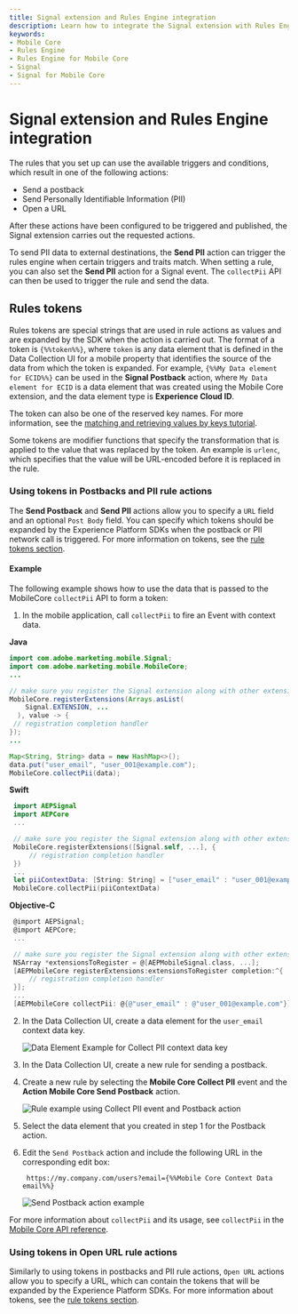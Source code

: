 ```yaml
---
title: Signal extension and Rules Engine integration
description: Learn how to integrate the Signal extension with Rules Engine.
keywords:
- Mobile Core
- Rules Engine
- Rules Engine for Mobile Core
- Signal
- Signal for Mobile Core
---
```


# Signal extension and Rules Engine integration

The rules that you set up can use the available triggers and conditions, which result in one of the following actions:

* Send a postback
* Send Personally Identifiable Information (PII)
* Open a URL

After these actions have been configured to be triggered and published, the Signal extension carries out the requested actions.

To send PII data to external destinations, the **Send PII** action can trigger the rules engine when certain triggers and traits match. When setting a rule, you can also set the **Send PII** action for a Signal event. The `collectPii` API can then be used to trigger the rule and send the data.

## Rules tokens

Rules tokens are special strings that are used in rule actions as values and are expanded by the SDK when the action is carried out. The format of a token is `{%%token%%}`, where `token` is any data element that is defined in the Data Collection UI for a mobile property that identifies the source of the data from which the token is expanded. For example, `{%%My Data element for ECID%%}` can be used in the **Signal Postback** action, where `My Data element for ECID` is a data element that was created using the Mobile Core extension, and the data element type is **Experience Cloud ID**.

The token can also be one of the reserved key names. For more information, see the [matching and retrieving values by keys tutorial](../rules-engine/technical-details.md#matching-and-retrieving-values-by-keys).

Some tokens are modifier functions that specify the transformation that is applied to the value that was replaced by the token. An example is `urlenc`, which specifies that the value will be URL-encoded before it is replaced in the rule.

### Using tokens in Postbacks and PII rule actions

The **Send Postback** and **Send PII** actions allow you to specify a `URL` field and an optional `Post Body` field. You can specify which tokens should be expanded by the Experience Platform SDKs when the postback or PII network call is triggered. For more information on tokens, see the [rule tokens section](#rules-tokens).

#### Example

The following example shows how to use the data that is passed to the MobileCore `collectPii` API to form a token:

1. In the mobile application, call `collectPii` to fire an Event with context data.

  **Java**

  ```java
  import com.adobe.marketing.mobile.Signal;
  import com.adobe.marketing.mobile.MobileCore;
  ...

  // make sure you register the Signal extension along with other extensions you are using
  MobileCore.registerExtensions(Arrays.asList(
      Signal.EXTENSION, ...
    ), value -> {
   // registration completion handler
  });
  ...

  Map<String, String> data = new HashMap<>();
  data.put("user_email", "user_001@example.com");
  MobileCore.collectPii(data);
  ```

 **Swift**

 ```swift
  import AEPSignal
  import AEPCore
  ...

  // make sure you register the Signal extension along with other extensions you are using
  MobileCore.registerExtensions([Signal.self, ...], {
      // registration completion handler
  })
  ...
  let piiContextData: [String: String] = ["user_email" : "user_001@example.com"]
  MobileCore.collectPii(piiContextData)
 ```

 **Objective-C**

 ```objectivec
  @import AEPSignal;
  @import AEPCore;
  ...

  // make sure you register the Signal extension along with other extensions you are using
  NSArray *extensionsToRegister = @[AEPMobileSignal.class, ...];
  [AEPMobileCore registerExtensions:extensionsToRegister completion:^{
      // registration completion handler
  }];
  ...
  [AEPMobileCore collectPii: @{@"user_email" : @"user_001@example.com"}];
 ```

2. In the Data Collection UI, create a data element for the `user_email` context data key.

   ![Data Element Example for Collect PII context data key](./assets/rules-engine-integration/data-element-example-collect-pii.png)

3. In the Data Collection UI, create a new rule for sending a postback.
4. Create a new rule by selecting the **Mobile Core Collect PII** event and the **Action Mobile Core Send Postback** action.

   ![Rule example using Collect PII event and Postback action](./assets/rules-engine-integration/postback-pii-token-example.png)

5. Select the data element that you created in step 1 for the Postback action.
6. Edit the `Send Postback` action and include the following URL in the corresponding edit box:

   ```text
    https://my.company.com/users?email={%%Mobile Core Context Data email%%}
   ```

   ![Send Postback action example](./assets/rules-engine-integration/send-postback-action.png)

For more information about `collectPii` and its usage, see `collectPii` in the [Mobile Core API reference](../../api-reference.md#collectpii).

### Using tokens in Open URL rule actions

Similarly to using tokens in postbacks and PII rule actions, `Open URL` actions allow you to specify a URL, which can contain the tokens that will be expanded by the Experience Platform SDKs. For more information about tokens, see the [rule tokens section](#rules-tokens).

